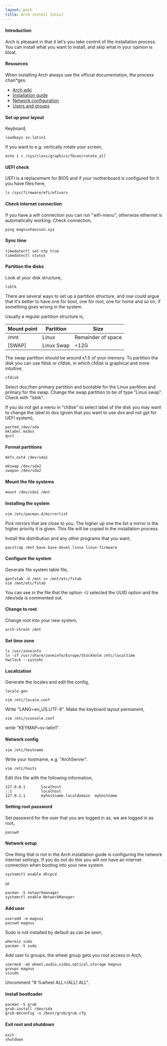 ```yaml
---
layout: post
title: Arch install [unix]
---
```


#### Introduction
Arch is pleasant in that it let's you take control of the installation process. You can install what you want to install, and skip what in your opinion is bloat.

#### Resources
When installing Arch always use the official documentation, the process chan*ges.
* [Arch wiki](https://wiki.archlinux.org/)
* [Installation guide](https://wiki.archlinux.org/index.php/Installation_guide)
* [Network configuration](https://wiki.archlinux.org/index.php/Network_configuration)
* [Users and groups](https://wiki.archlinux.org/index.php/Users_and_groups)

#### Set up your layout
Keyboard,
```
loadkeys sv-latin1
```
If you want to e.g. vertically rotate your screen,
```
echo 1 > /sys/class/graphics/fbcon/rotate_all
```

#### UEFI check
UEFI is a replacement for BIOS and if your motherboard is configured for it you have files here,
```
ls /sys/firmware/efi/efivars
```

#### Check internet connection
If you have a wifi connection you can run "wifi-menu", otherwise ethernet is automatically working. Check connection,
```
ping magnushansson.xyz
```

#### Sync time
```
timedatectl set-ntp true
timedatectl status
```

#### Partition the disks
Look at your disk structure,
```
lsblk
```

There are several ways to set up a partition structure, and one could argue that it's better to have one for boot, one for root, one for home and so on, if something goes wrong in the system.

Usually a regular partition structure is,

Mount point | Partition | Size
--- | --- | ---
/mnt | Linux | Remainder of space
[SWAP] | Linux Swap | +12G

The swap partition should be around x1.5 of your memory. To partition the disk you can use fdisk or cfdisk, in which cfdisk is graphical and more intuitive,

```
cfdisk
```
Select dos,then primary partition and bootable for the Linux partition and primary for the swap. Change the swap partition to be of type "Linux swap". Check with "lsblk".

If you do not get a menu in "cfdisk" to select label of the disk you may want to change the label to dos (given that you want to use dos and not gpt for UEFI system),

```
parted /dev/sda
mklabel msdos
quit
```

#### Format partitions

```
mkfs.ext4 /dev/sda1

mkswap /dev/sda2
swapon /dev/sda2
```

#### Mount the file systems
```
mount /dev/sda1 /mnt
```

#### Installing the system
```
vim /etc/pacman.d/mirrorlist
```
Pick mirrors that are close to you. The higher up one the list a mirror is the higher priority it is given. This file will be copied in the installation process.

Install the distribution and any other programs that you want,

```
pacstrap /mnt base base-devel linux linux-firmware
```

#### Configure the system
Generate file system table file,

```
genfstab -U /mnt >> /mnt/etc/fstab
vim /mnt/etc/fstab
```
You can see in the file that the option -U selected the UUID option and the /dev/sda is commented out.

#### Change to root
Change root into your new system,
```
arch-chroot /mnt
```

#### Set time zone
```
ls /usr/zoneinfo
ln -sf /usr/share/zoneinfo/Europe/Stockholm /etc/localtime
hwclock --systohc
```

#### Localization
Generate the locales and edit the config,
```
locale-gen

vim /etc/locale.conf
```
Write "LANG=en_US.UTF-8". Make the keyboard layout permanent,

```
vim /etc/vconsole.conf
```
write "KEYMAP=sv-latin1".

#### Network config
```
vim /etc/hostname
```
Write your hostname, e.g. "ArchServer".

```
vim /etc/hosts
```
Edit this file with the following information,

```
127.0.0.1       localhost
::1             localhost
127.0.1.1	    myhostname.localdomain  myhostname
```

#### Setting root password
Set password for the user that you are logged in as, we are logged in as root,
```
passwd
```

#### Network setup
One thing that is not in the Arch installation guide is configuring the network internet settings. If you do not do this you will not have an internet connection when booting into your new system.

```
systemctl enable dhcpcd
```

or

```
pacman -S networkmanager
systemctl enable NetworkManager
```

#### Add user
```
useradd -m magnus
passwd magnus
```

Sudo is not installed by default as can be seen,
```
whereis sudo
pacman -S sudo
```

Add user to groups, the wheel group gets you root access in Arch,

```
usermod -aG wheel,audio,video,optical,storage magnus
groups magnus
visudo
```
Uncomment "# %wheel ALL=(ALL) ALL".

#### Install bootloader
```
pacman -S grub
grub-install /dev/sda
grub-mkconfig -o /boot/grub/grub.cfg
```

#### Exit root and shutdown
```
exit
shutdown
```








